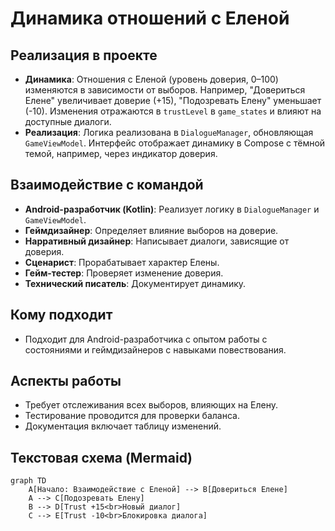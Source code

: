# Динамика отношений с Еленой

## Реализация в проекте
- **Динамика**: Отношения с Еленой (уровень доверия, 0–100) изменяются в зависимости от выборов. Например, "Довериться Елене" увеличивает доверие (+15), "Подозревать Елену" уменьшает (-10). Изменения отражаются в `trustLevel` в `game_states` и влияют на доступные диалоги.
- **Реализация**: Логика реализована в `DialogueManager`, обновляющая `GameViewModel`. Интерфейс отображает динамику в Compose с тёмной темой, например, через индикатор доверия.

## Взаимодействие с командой
- **Android-разработчик (Kotlin)**: Реализует логику в `DialogueManager` и `GameViewModel`.
- **Геймдизайнер**: Определяет влияние выборов на доверие.
- **Нарративный дизайнер**: Написывает диалоги, зависящие от доверия.
- **Сценарист**: Прорабатывает характер Елены.
- **Гейм-тестер**: Проверяет изменение доверия.
- **Технический писатель**: Документирует динамику.

## Кому подходит
- Подходит для Android-разработчика с опытом работы с состояниями и геймдизайнеров с навыками повествования.

## Аспекты работы
- Требует отслеживания всех выборов, влияющих на Елену.
- Тестирование проводится для проверки баланса.
- Документация включает таблицу изменений.

## Текстовая схема (Mermaid)
```mermaid
graph TD
    A[Начало: Взаимодействие с Еленой] --> B[Довериться Елене]
    A --> C[Подозревать Елену]
    B --> D[Trust +15<br>Новый диалог]
    C --> E[Trust -10<br>Блокировка диалога]
``` 